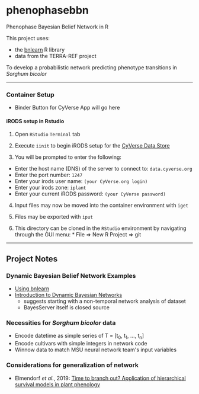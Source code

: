 # phenophasebbn
Phenophase Bayesian Belief Network in R

This project uses:

  - the [bnlearn](https://www.bnlearn.com/) R library
  - data from the TERRA-REF project

 To develop a probabilistic network predicting phenotype transitions in *Sorghum bicolor*

---

### Container Setup

- Binder Button for CyVerse App will go here

#### iRODS setup in Rstudio

  1. Open `RStudio` `Terminal` tab
  
  2. Execute `iinit` to begin iRODS setup for the [CyVerse Data Store](https://data.cyverse.org/)
  
  3. You will be prompted to enter the following:
  - Enter the host name (DNS) of the server to connect to: `data.cyverse.org`
  - Enter the port number: `1247`
  - Enter your irods user name: `(your CyVerse.org login)`
  - Enter your irods zone: `iplant`
  - Enter your current iRODS password: `(your CyVerse password)`
  
  4. Input files may now be moved into the container environment with `iget`
  
  5. Files may be exported with `iput`
  
  6. This directory can be cloned in the `RStudio` environment by navigating through the GUI menu:
    * File => New R Project => git

--- 

## Project Notes

### Dynamic Bayesian Belief Network Examples

- [Using bnlearn](https://www.github.com/rbartelme/phenophasebbn)
- [Introduction to Dynamic Bayesian Networks](https://www.bayesserver.com/docs/introduction/dynamic-bayesian-networks)
  * suggests starting with a non-temporal network analysis of dataset
  * BayesServer itself is closed source

### Necessities for *Sorghum bicolor* data

- Encode datetime as simple series of T = [t<sub>0</sub>, t<sub>1</sub>, ..., t<sub>n</sub>]
- Encode cultivars with simple integers in network code
- Winnow data to match MSU neural network team's input variables

### Considerations for generalization of network

- Elmendorf *et al.*, 2019: [Time to branch out? Application of hierarchical survival models in plant phenology](https://www.sciencedirect.com/science/article/pii/S0168192319303107?via%3Dihub)
